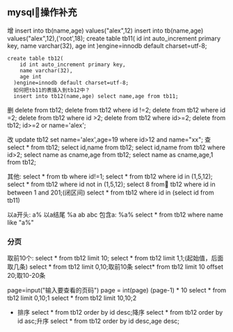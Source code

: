 ## mysql操作补充
增
  insert into tb(name,age) values("alex",12)
  insert into tb(name,age) values("alex",12),('root',18);
  create table tb11(
      id int auto_increment primary key,
      name varchar(32),
      age int
    )engine=innodb default charset=utf-8;

    create table tb12(
        id int auto_increment primary key,
        name varchar(32),
        age int
      )engine=innodb default charset=utf-8;
      如何把tb11的表插入到tb12中？
      insert into tb12(name,age) select name,age from tb11;
删
  delete from tb12;
  delete from tb12 where id !=2;
  delete from tb12 where id =2;
  delete from tb12 where id >2;
  delete from tb12 where id>=2;
  delete from tb12; id>=2 or name='alex';

改
  update tb12 set name='alex',age=19 where id>12 and name="xx";
查
  select * from tb12;
  select id,name from tb12;
  select id,name from tb12 where id>2;
  select name as cname,age from tb12;
  select name as cname,age,1 from tb12;

其他:
select * from tb where id!=1;
select * from tb12 where id in (1,5,12);
select * from tb12 where id not in (1,5,12);
select 8 from tb12 where id in between 1 and 201;(闭区间)
select * from tb12 where id in (select id from tb11)


以a开头:
a%
以a结尾
%a
ab
abc
包含a:
%a%
select * from tb12 where name like "a%"

### 分页
取前10个:
select * from tb12 limit 10;
select * from tb12 limit 1,1;(起始值，后面取几条)
select * from tb12 limit 0,10;取前10条
select* from tb12 limit 10 offset 20;取10-20条


page=input("输入要查看的页码")
page = int(page)
(page-1) * 10
select * from tb12 limit 0,10;1
select * from tb12 limit 10,10;2

* 排序
select * from tb12 order by id desc;降序
select * from tb12 order by id asc;升序
select * from tb12 order by id desc,age desc;
